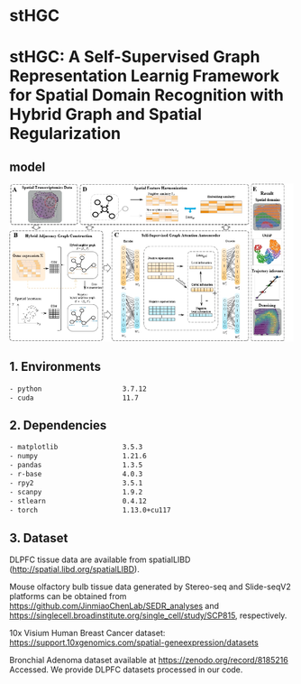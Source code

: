# stHGC
# stHGC: A Self-Supervised Graph Representation Learnig Framework for Spatial Domain Recognition with Hybrid Graph and Spatial Regularization

## model
<div align="center">
  <img src="1model.png" alt="Model Architecture">
</div>

## 1. Environments

```
- python                    3.7.12
- cuda                      11.7
```

## 2. Dependencies

```
- matplotlib                3.5.3
- numpy                     1.21.6
- pandas                    1.3.5
- r-base                    4.0.3
- rpy2                      3.5.1
- scanpy                    1.9.2
- stlearn                   0.4.12
- torch                     1.13.0+cu117
```

## 3. Dataset
DLPFC tissue data are available from spatialLIBD (http://spatial.libd.org/spatialLIBD).

Mouse olfactory bulb tissue data generated by Stereo-seq and Slide-seqV2 platforms can be obtained from https://github.com/JinmiaoChenLab/SEDR_analyses and https://singlecell.broadinstitute.org/single_cell/study/SCP815, respectively.

10x Visium Human Breast Cancer dataset: https://support.10xgenomics.com/spatial-geneexpression/datasets

Bronchial Adenoma dataset available at https://zenodo.org/record/8185216 Accessed.
We provide DLPFC datasets processed in our code.
